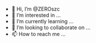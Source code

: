 - 👋 Hi, I’m @ZEROszc
- 👀 I’m interested in ...
- 🌱 I’m currently learning ...
- 💞️ I’m looking to collaborate on ...
- 📫 How to reach me ...

<!---
ZEROszc/ZEROszc is a ✨ special ✨ repository because its `README.md` (this file) appears on your GitHub profile.
You can click the Preview link to take a look at your changes.
--->
